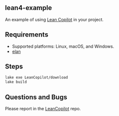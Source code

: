 lean4-example
-------------

An example of using [Lean Copilot](https://github.com/lean-dojo/LeanCopilot) in your project.


## Requirements
* Supported platforms: Linux, macOS, and Windows.
* [elan](https://github.com/leanprover/elan)


## Steps

```bash
lake exe LeanCopilot/download
lake build
```


## Questions and Bugs
Please report in the [LeanCopilot](https://github.com/lean-dojo/LeanCopilot) repo.
